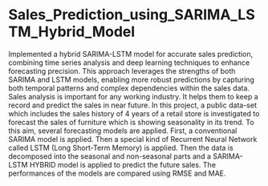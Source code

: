 # Sales_Prediction_using_SARIMA_LSTM_Hybrid_Model
Implemented a hybrid SARIMA-LSTM model for accurate sales prediction, combining time series analysis and deep learning techniques to enhance forecasting precision. This approach leverages the strengths of both SARIMA and LSTM models, enabling more robust predictions by capturing both temporal patterns and complex dependencies within the sales data.
Sales analysis is important for any working industry. It helps them to keep a record and predict the sales in near future. In this project, a public data-set which includes the sales history of 4 years of a retail store is investigated to forecast the sales of furniture which is showing seasonality in its trend. To this aim, several forecasting models are applied. First, a conventional SARIMA model is applied. Then a special kind of Recurrent Neural Network called LSTM (Long Short-Term Memory) is applied. Then the data is decomposed into the seasonal and non-seasonal parts and a SARIMA-LSTM HYBRID model is applied to predict the future sales. The performances of the models are compared using RMSE and MAE.

